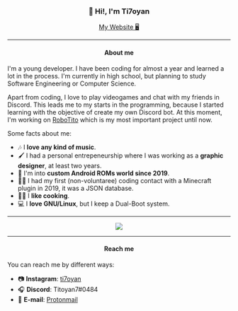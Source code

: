 <h3 align="center">👋 Hi!, I'm Ti7oyan</h3>

<p align="center">
  <a href="https://ti7oyan.github.io/" target="__blank">My Website 🖥</a>
</p>

---
<h4 align="center">About me</h4>
I'm a young developer. I have been coding for almost a year and learned a lot in the process. I'm currently in high school, but planning to study Software Engineering or Computer Science.  

Apart from coding, I love to play videogames and chat with my friends in Discord. This leads me to my starts in the programming, because I started learning with the objective of create my own Discord bot. At this moment, I'm working on [RoboTito](https://github.com/Ti7oyan/RoboTito) which is my most important project until now.  

Some facts about me:
- 🎶 I **love any kind of music**.
- 🖌 I had a personal entrepeneurship where I was working as a **graphic designer**, at least two years.
- 📱 I'm into **custom Android ROMs world since 2019**.
- 👨‍💻 I had my first (non-voluntaree) coding contact with a Minecraft plugin in 2019, it was a JSON database.
- 👨‍🍳 I **like cooking**.
- 💻 I **love GNU/Linux**, but I keep a Dual-Boot system.

---
<p align="center">
  <a href="https://github.com/anuraghazra/github-readme-stats">
    <img src="https://github-readme-stats.vercel.app/api?username=Ti7oyan&theme=dark&show_icons=true">
  </a>
</p>

---
<h4 align="center">Reach me</h4>

You can reach me by different ways:
- 📷 **Instagram**: [ti7oyan](https://instagram.com/ti7oyan)
- 🎧 **Discord**: Titoyan7#0484
- 📨 **E-mail**: [Protonmail](mailto:ticiano.morvan@protonmail.com)
